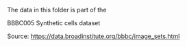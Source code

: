 The data in this folder is part of the

BBBC005 Synthetic cells dataset

Source: https://data.broadinstitute.org/bbbc/image_sets.html
